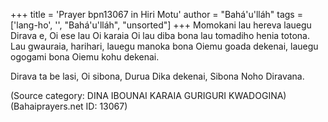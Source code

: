 +++
title = 'Prayer bpn13067 in Hiri Motu'
author = "Bahá'u'lláh"
tags = ['lang-ho', '', "Bahá'u'lláh", "unsorted"]
+++
Momokani lau hereva lauegu Dirava e,  Oi ese lau Oi karaia Oi lau diba bona lau tomadiho henia totona.  Lau gwauraia, harihari, lauegu manoka bona Oiemu goada dekenai, lauegu ogogami bona Oiemu kohu dekenai.

Dirava ta be lasi, Oi sibona,  Durua Dika dekenai, Sibona Noho Diravana.

(Source category: DINA IBOUNAI KARAIA GURIGURI KWADOGINA)
(Bahaiprayers.net ID: 13067)
